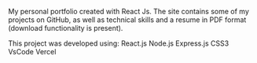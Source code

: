 My personal portfolio created with React Js.
The site contains some of my projects on GitHub, as well as technical skills and a resume in PDF format (download functionality is present). 

This project was developed using:
React.js
Node.js
Express.js
CSS3
VsCode
Vercel